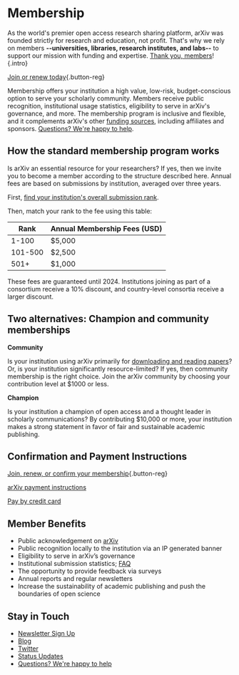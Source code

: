 # Membership

As the world's premier open access research sharing platform, arXiv was founded strictly for research and education, not profit. That's why we rely on members **--universities, libraries, research institutes, and labs--** to support our mission with funding and expertise. [Thank you, members](ourmembers.md)!
{.intro}

[Join or renew today](membership_confirm.md){.button-reg}

Membership offers your institution a high value, low-risk, budget-conscious option to serve your scholarly community. Members receive public recognition, institutional usage statistics, eligibility to serve in arXiv's governance, and more. The membership program is inclusive and flexible, and it complements arXiv's other [funding sources](funding.md), including affiliates and sponsors. [Questions? We're happy to help](mailto:membership@arxiv.org).

## How the standard membership program works

Is arXiv an essential resource for your researchers? If yes, then we invite you to become a member according to the structure described here.  Annual fees are based on submissions by institution, averaged over three years.

First, [find your institution's overall submission rank](reports/2023_institution_submissions.md).

Then, match your rank to the fee using this table:

|Rank   |Annual Membership Fees (USD)
|-----------------------------|:--------------------|
| 1-100 | $5,000 |
| 101-500 | $2,500 |
| 501+ | $1,000 |

These fees are guaranteed until 2024. Institutions joining as part of a consortium receive a 10% discount, and country-level consortia receive a larger discount.

## Two alternatives: Champion and community memberships

**Community**

Is your institution using arXiv primarily for [downloading and reading papers](reports/2020_institution_downloads_by_year.md)? Or, is your institution significantly resource-limited? If yes, then community membership is the right choice. Join the arXiv community by choosing your contribution level at $1000 or less.

**Champion**

Is your institution a champion of open access and a thought leader in scholarly communications? By contributing $10,000 or more, your institution makes a strong statement in favor of fair and sustainable academic publishing.


## Confirmation and Payment Instructions
[Join, renew, or confirm your membership](membership_confirm.md){.button-reg}

[arXiv payment instructions](arXiv-payment-info-2022.pdf)

[Pay by credit card](donate.md)


## Member Benefits

- Public acknowledgement on [arXiv](ourmembers.md)
- Public recognition locally to the institution via an IP generated banner
- Eligibility to serve in arXiv’s governance
- Institutional submission statistics; [FAQ](submission_data_faq.md)
- The opportunity to provide feedback via surveys
- Annual reports and regular newsletters
- Increase the sustainability of academic publishing and push the boundaries of open science

## Stay in Touch

- [Newsletter Sign Up](email_sign_up.md)
- [Blog](https://blog.arxiv.org/)
- [Twitter](https://twitter.com/arxiv)
- [Status Updates](https://status.arxiv.org/)
- [Questions? We're happy to help](mailto:membership@arxiv.org)
